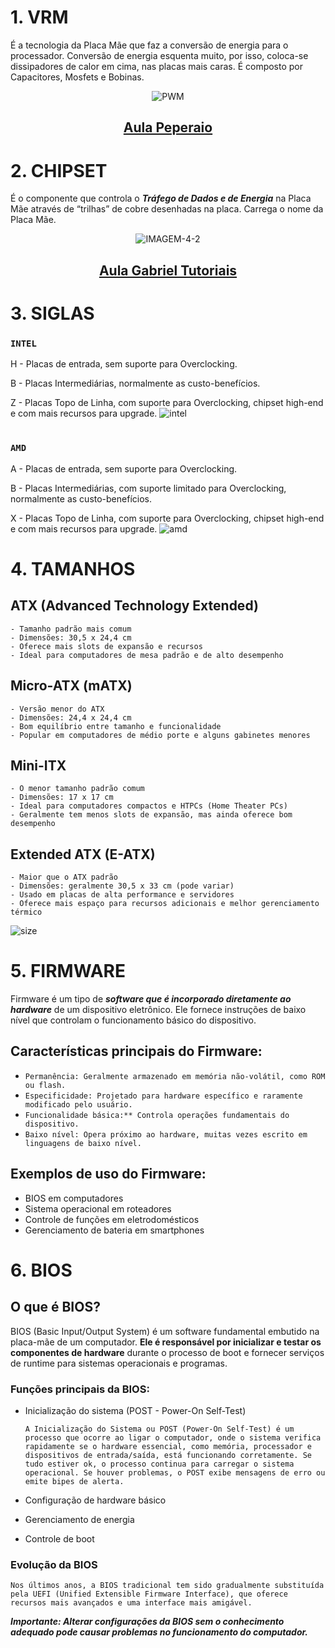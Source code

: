 # 1. VRM
É a tecnologia da Placa Mãe que faz a conversão de energia para o processador. Conversão de energia esquenta muito, por isso, coloca-se dissipadores de calor em cima, nas placas mais caras. É composto por Capacitores, Mosfets e Bobinas.
<div align="center"> 
  
  ![PWM](https://github.com/user-attachments/assets/34ca5ad6-bd1d-4b2e-8b81-237f5ade90df)
</div>
<div align="center">
  
  ## [Aula Peperaio](https://youtu.be/TIxiripiic8?si=WCtkFEHIHAym2eUT)
</div>

# 2. CHIPSET
É o componente que controla o ***Tráfego de Dados e de Energia*** na Placa Mãe através de “trilhas” de cobre desenhadas na placa. Carrega o nome da Placa Mãe. 
<div align="center"> 
    
  ![IMAGEM-4-2](https://github.com/user-attachments/assets/699d6a12-1840-4b7d-9639-f2f195071d4b)
</div>
<div align="center">
  
  ## [Aula Gabriel Tutoriais](https://youtu.be/J0wAiRjKvvs?si=GnSI4Y2BT2HzVLGl)
</div>

# 3. SIGLAS

### **` INTEL `**

H - Placas de entrada, sem suporte para Overclocking.
    
B - Placas Intermediárias, normalmente as custo-benefícios.
    
Z - Placas Topo de Linha, com suporte para Overclocking, chipset high-end e com mais recursos para upgrade.
![intel](https://github.com/user-attachments/assets/614799f9-4737-4865-b222-cebaaee5ff4f)
#

### **` AMD `**

A - Placas de entrada, sem suporte para Overclocking.

B - Placas Intermediárias, com suporte limitado para Overclocking, normalmente as custo-benefícios.

X - Placas Topo de Linha, com suporte para Overclocking, chipset high-end e com mais recursos para upgrade.
![amd](https://github.com/user-attachments/assets/0d925053-43af-4525-86a3-8fb0724b10bf)
#

# 4. TAMANHOS
## ATX (Advanced Technology Extended)

    - Tamanho padrão mais comum
    - Dimensões: 30,5 x 24,4 cm
    - Oferece mais slots de expansão e recursos
    - Ideal para computadores de mesa padrão e de alto desempenho

## Micro-ATX (mATX) 

    - Versão menor do ATX 
    - Dimensões: 24,4 x 24,4 cm
    - Bom equilíbrio entre tamanho e funcionalidade
    - Popular em computadores de médio porte e alguns gabinetes menores

## Mini-ITX

    - O menor tamanho padrão comum
    - Dimensões: 17 x 17 cm
    - Ideal para computadores compactos e HTPCs (Home Theater PCs)
    - Geralmente tem menos slots de expansão, mas ainda oferece bom desempenho

  ## Extended ATX (E-ATX)
  
    - Maior que o ATX padrão
    - Dimensões: geralmente 30,5 x 33 cm (pode variar)
    - Usado em placas de alta performance e servidores
    - Oferece mais espaço para recursos adicionais e melhor gerenciamento térmico
![size](https://github.com/user-attachments/assets/7f63043c-9d57-4803-ba3d-dcd93c2523d6)
#

# 5. FIRMWARE
Firmware é um tipo de ***software que é incorporado diretamente ao hardware*** de um dispositivo eletrônico. Ele fornece instruções de baixo nível que controlam o funcionamento básico do dispositivo.

## Características principais do Firmware:

  - `Permanência: Geralmente armazenado em memória não-volátil, como ROM ou flash.`
  - `Especificidade: Projetado para hardware específico e raramente modificado pelo usuário.`
  - `Funcionalidade básica:** Controla operações fundamentais do dispositivo.`
  - `Baixo nível: Opera próximo ao hardware, muitas vezes escrito em linguagens de baixo nível.`

## Exemplos de uso do Firmware:

- BIOS em computadores
- Sistema operacional em roteadores
- Controle de funções em eletrodomésticos
- Gerenciamento de bateria em smartphones
#

# 6. BIOS
## O que é BIOS?

BIOS (Basic Input/Output System) é um software fundamental embutido na placa-mãe de um computador. **Ele é responsável por inicializar e testar os componentes de hardware** durante o processo de boot e fornecer serviços de runtime para sistemas operacionais e programas.

### Funções principais da BIOS:

- Inicialização do sistema (POST - Power-On Self-Test)

      A Inicialização do Sistema ou POST (Power-On Self-Test) é um processo que ocorre ao ligar o computador, onde o sistema verifica
      rapidamente se o hardware essencial, como memória, processador e dispositivos de entrada/saída, está funcionando corretamente. Se
      tudo estiver ok, o processo continua para carregar o sistema operacional. Se houver problemas, o POST exibe mensagens de erro ou
      emite bipes de alerta.   
 

- Configuração de hardware básico
- Gerenciamento de energia
- Controle de boot

### Evolução da BIOS

`Nos últimos anos, a BIOS tradicional tem sido gradualmente substituída pela UEFI (Unified Extensible Firmware Interface), que oferece recursos mais avançados e uma interface mais amigável.`


***Importante: Alterar configurações da BIOS sem o conhecimento adequado pode causar problemas no funcionamento do computador.***



